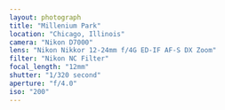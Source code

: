 ```yaml
---
layout: photograph
title: "Millenium Park"
location: "Chicago, Illinois"
camera: "Nikon D7000"
lens: "Nikon Nikkor 12-24mm f/4G ED-IF AF-S DX Zoom"
filter: "Nikon NC Filter"
focal_length: "12mm"
shutter: "1/320 second"
aperture: "f/4.0"
iso: "200"
---
```

